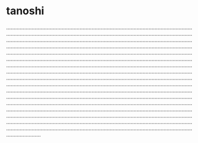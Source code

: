 # tanoshi

...................................................................................................................................................................................................................................................................................................................................................................................................................................................................................................................................................................................................................................................................................................................................................................................................................................................................................................................................................................................................................................................................................................................................................................................................................................................................................................................................................................................................................................................................................................................................................................................................................................................................................................................................................................................................................................................................................................................................................................................................................................................................................................................................................................................................................